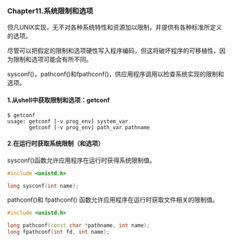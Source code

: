 ### Chapter11.系统限制和选项

但凡UNIX实现，无不对各种系统特性和资源加以限制，并提供有各种标准所定义的选项。

尽管可以把假定的限制和选项硬性写入程序编码，但这将破坏程序的可移植性，因为限制和选项可能会有所不同。

sysconf()，pathconf()和fpathconf()，供应用程序调用以检查系统实现的限制和选项。



#### 1.从shell中获取限制和选项：getconf

```shell
$ getconf
usage: getconf [-v prog_env] system_var
       getconf [-v prog_env] path_var pathname
```



#### 2.在运行时获取系统限制（和选项）

sysconf()函数允许应用程序在运行时获得系统限制值。

```c++
#include <unistd.h>

long sysconf(int name);
```

pathconf()和 fpathconf() 函数允许应用程序在运行时获取文件相关的限制值。

```c++
#include <unistd.h>

long pathconf(const char *pathname, int name);
long fpathconf(int fd, int name);
```

